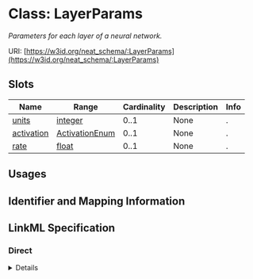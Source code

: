 # Class: LayerParams
_Parameters for each layer of a neural network._





URI: [https://w3id.org/neat_schema/:LayerParams](https://w3id.org/neat_schema/:LayerParams)



<!-- no inheritance hierarchy -->



## Slots

| Name | Range | Cardinality | Description  | Info |
| ---  | --- | --- | --- | --- |
| [units](units.md) | [integer](integer.md) | 0..1 | None  | . |
| [activation](activation.md) | [ActivationEnum](ActivationEnum.md) | 0..1 | None  | . |
| [rate](rate.md) | [float](float.md) | 0..1 | None  | . |


## Usages



## Identifier and Mapping Information









## LinkML Specification

<!-- TODO: investigate https://stackoverflow.com/questions/37606292/how-to-create-tabbed-code-blocks-in-mkdocs-or-sphinx -->

### Direct

<details>
```yaml
name: LayerParams
description: Parameters for each layer of a neural network.
from_schema: https://w3id.org/neat_schema
attributes:
  units:
    name: units
    from_schema: https://w3id.org/neat_schema
    range: integer
  activation:
    name: activation
    from_schema: https://w3id.org/neat_schema
    range: activation_enum
  rate:
    name: rate
    from_schema: https://w3id.org/neat_schema
    range: float

```
</details>

### Induced

<details>
```yaml
name: LayerParams
description: Parameters for each layer of a neural network.
from_schema: https://w3id.org/neat_schema
attributes:
  units:
    name: units
    from_schema: https://w3id.org/neat_schema
    alias: units
    owner: LayerParams
    range: integer
  activation:
    name: activation
    from_schema: https://w3id.org/neat_schema
    alias: activation
    owner: LayerParams
    range: activation_enum
  rate:
    name: rate
    from_schema: https://w3id.org/neat_schema
    alias: rate
    owner: LayerParams
    range: float

```
</details>
